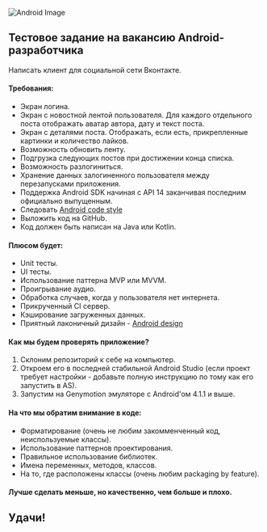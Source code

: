 ![Android Image](http://www.hdwallpapers3d.com/wp-content/uploads/2013/04/android-tablet-wallpaper.jpg)

## Тестовое задание на вакансию Android-разработчика

Написать клиент для социальной сети Вконтакте. 

#### Требования:
* Экран логина.
* Экран с новостной лентой пользователя. Для каждого отдельного поста отображать аватар автора, дату и текст поста.
* Экран с деталями поста. Отображать, если есть, прикрепленные картинки и количество лайков.
* Возможность обновить ленту.
* Подгрузка следующих постов при достижении конца списка.
* Возможность разлогиниться.
* Хранение данных залогиненного пользователя между перезапусками приложения.
* Поддержка Android SDK начиная с API 14 заканчивая последним официально выпущенным.
* Следовать [Android code style](https://source.android.com/source/code-style.html)
* Выложить код на GitHub.
* Код должен быть написан на Java или Kotlin.

#### Плюсом будет:
* Unit тесты.
* UI тесты.
* Использование паттерна MVP или MVVM.
* Проигрывание аудио.
* Обработка случаев, когда у пользователя нет интернета.
* Прикрученный CI сервер.
* Кэширование загруженных данных.
* Приятный лаконичный дизайн - [Android design](https://developer.android.com/design/index.html)

#### Как мы будем проверять приложение?
1. Склоним репозиторий к себе на компьютер.
2. Откроем его в последней стабильной Android Studio (если проект требует настройки - добавьте полную инструкцию по тому как его запустить в AS).
3. Запустим на Genymotion эмуляторе с Android'ом 4.1.1 и выше.

#### На что мы обратим внимание в коде:
* Форматирование (очень не любим закомменченный код, неиспользуемые классы).
* Использование паттернов проектирования.
* Правильное использование библиотек.
* Имена переменных, методов, классов.
* На то, где расположены классы (очень любим packaging by feature).

#### Лучше сделать меньше, но качественно, чем больше и плохо.
## Удачи!
